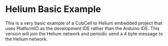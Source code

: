 
# Helium Basic Example

This is a very basic example of a CubCell to Helium embedded project that uses PlatformIO as the development IDE rather than the Arduino IDE.
This version will join the Helium network and periodic send a 4 byte message to the Helium network.


